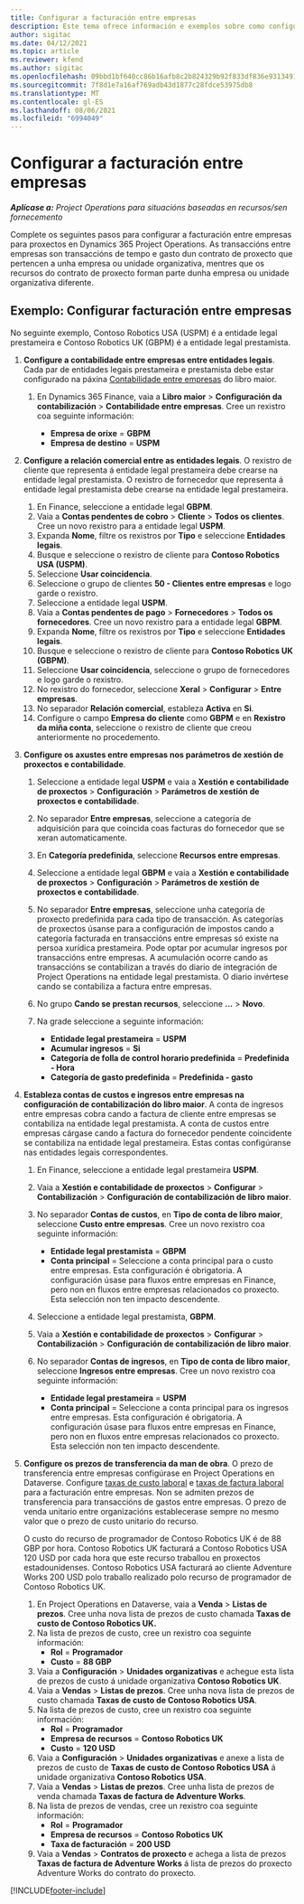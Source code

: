 ```yaml
---
title: Configurar a facturación entre empresas
description: Este tema ofrece información e exemplos sobre como configurar a facturación entre empresas para proxectos.
author: sigitac
ms.date: 04/12/2021
ms.topic: article
ms.reviewer: kfend
ms.author: sigitac
ms.openlocfilehash: 09bbd1bf640cc86b16afb8c2b824329b92f833df836e9313491d57a2f1646440
ms.sourcegitcommit: 7f8d1e7a16af769adb43d1877c28fdce53975db8
ms.translationtype: MT
ms.contentlocale: gl-ES
ms.lasthandoff: 08/06/2021
ms.locfileid: "6994049"
---
```

# <a name="configure-intercompany-invoicing"></a>Configurar a facturación entre empresas

_**Aplícase a:** Project Operations para situacións baseadas en recursos/sen fornecemento_

Complete os seguintes pasos para configurar a facturación entre empresas para proxectos en Dynamics 365 Project Operations. As transaccións entre empresas son transaccións de tempo e gasto dun contrato de proxecto que pertencen a unha empresa ou unidade organizativa, mentres que os recursos do contrato de proxecto forman parte dunha empresa ou unidade organizativa diferente.

## <a name="example-configure-intercompany-invoicing"></a>Exemplo: Configurar facturación entre empresas

No seguinte exemplo, Contoso Robotics USA (USPM) é a entidade legal prestameira e Contoso Robotics UK (GBPM) é a entidade legal prestamista. 

1. **Configure a contabilidade entre empresas entre entidades legais**. Cada par de entidades legais prestameira e prestamista debe estar configurado na páxina [Contabilidade entre empresas](/dynamics365/finance/general-ledger/intercompany-accounting-setup) do libro maior.
    
    1. En Dynamics 365 Finance, vaia a **Libro maior** > **Configuración da contabilización** > **Contabilidade entre empresas**. Cree un rexistro coa seguinte información:

        - **Empresa de orixe** = **GBPM**
        - **Empresa de destino** = **USPM**

2. **Configure a relación comercial entre as entidades legais**. O rexistro de cliente que representa á entidade legal prestameira debe crearse na entidade legal prestamista. O rexistro de fornecedor que representa á entidade legal prestamista debe crearse na entidade legal prestameira.

     1. En Finance, seleccione a entidade legal **GBPM**.
     2. Vaia a **Contas pendentes de cobro** > **Cliente** > **Todos os clientes**. Cree un novo rexistro para a entidade legal **USPM**.
     3. Expanda **Nome**, filtre os rexistros por **Tipo** e seleccione **Entidades legais**. 
     4. Busque e seleccione o rexistro de cliente para **Contoso Robotics USA (USPM)**.
     5. Seleccione **Usar coincidencia**. 
     6. Seleccione o grupo de clientes **50 - Clientes entre empresas** e logo garde o rexistro.
     7. Seleccione a entidade legal **USPM**.
     8. Vaia a **Contas pendentes de pago** > **Fornecedores** > **Todos os fornecedores**. Cree un novo rexistro para a entidade legal **GBPM**.
     9. Expanda **Nome**, filtre os rexistros por **Tipo** e seleccione **Entidades legais**. 
     10. Busque e seleccione o rexistro de cliente para **Contoso Robotics UK (GBPM)**.
     11. Seleccione **Usar coincidencia**, seleccione o grupo de fornecedores e logo garde o rexistro.
     12. No rexistro do fornecedor, seleccione **Xeral** > **Configurar** > **Entre empresas**.
     13. No separador **Relación comercial**, estableza **Activa** en **Si**.
     14. Configure o campo **Empresa do cliente** como **GBPM** e en **Rexistro da miña conta**, seleccione o rexistro de cliente que creou anteriormente no procedemento.

3. **Configure os axustes entre empresas nos parámetros de xestión de proxectos e contabilidade**. 

    1. Seleccione a entidade legal **USPM** e vaia a **Xestión e contabilidade de proxectos** > **Configuración** > **Parámetros de xestión de proxectos e contabilidade**.
    2. No separador **Entre empresas**, seleccione a categoría de adquisición para que coincida coas facturas do fornecedor que se xeran automaticamente.
    3. En **Categoría predefinida**, seleccione **Recursos entre empresas**.
    4. Seleccione a entidade legal **GBPM** e vaia a **Xestión e contabilidade de proxectos** > **Configuración** > **Parámetros de xestión de proxectos e contabilidade**.
    5. No separador **Entre empresas**, seleccione unha categoría de proxecto predefinida para cada tipo de transacción. As categorías de proxectos úsanse para a configuración de impostos cando a categoría facturada en transaccións entre empresas só existe na persoa xurídica prestameira. Pode optar por acumular ingresos por transaccións entre empresas. A acumulación ocorre cando as transaccións se contabilizan a través do diario de integración de Project Operations na entidade legal prestamista. O diario invértese cando se contabiliza a factura entre empresas.
    6. No grupo **Cando se prestan recursos**, seleccione **...** > **Novo**. 
    7. Na grade seleccione a seguinte información:

          - **Entidade legal prestameira** = **USPM**
          - **Acumular ingresos** = **Si**
          - **Categoría de folla de control horario predefinida** = **Predefinida - Hora**
          - **Categoría de gasto predefinida** = **Predefinida - gasto**

4. **Estableza contas de custos e ingresos entre empresas na configuración de contabilización do libro maior**. A conta de ingresos entre empresas cobra cando a factura de cliente entre empresas se contabiliza na entidade legal prestamista. A conta de custos entre empresas cárgase cando a factura do fornecedor pendente coincidente se contabiliza na entidade legal prestameira. Estas contas configúranse nas entidades legais correspondentes. 
      
     1. En Finance, seleccione a entidade legal prestameira **USPM**. 
     2. Vaia a **Xestión e contabilidade de proxectos** > **Configurar** > **Contabilización** > **Configuración de contabilización de libro maior**. 
     3. No separador **Contas de custos**, en **Tipo de conta de libro maior**, seleccione **Custo entre empresas**. Cree un novo rexistro coa seguinte información:
      
        - **Entidade legal prestamista** = **GBPM**
        - **Conta principal** = Seleccione a conta principal para o custo entre empresas. Esta configuración é obrigatoria. A configuración úsase para fluxos entre empresas en Finance, pero non en fluxos entre empresas relacionados co proxecto. Esta selección non ten impacto descendente. 
        
     4. Seleccione a entidade legal prestamista, **GBPM**. 
     5. Vaia a **Xestión e contabilidade de proxectos** > **Configurar** > **Contabilización** > **Configuración de contabilización de libro maior**. 
     6. No separador **Contas de ingresos**, en **Tipo de conta de libro maior**, seleccione **Ingresos entre empresas**. Cree un novo rexistro coa seguinte información:

        - **Entidade legal prestameira** = **USPM**
        - **Conta principal** = Seleccione a conta principal para os ingresos entre empresas. Esta configuración é obrigatoria. A configuración úsase para fluxos entre empresas en Finance, pero non en fluxos entre empresas relacionados co proxecto. Esta selección non ten impacto descendente. 

5. **Configure os prezos de transferencia da man de obra**. O prezo de transferencia entre empresas configúrase en Project Operations en Dataverse. Configure [taxas de custo laboral](../pricing-costing/set-up-labor-cost-rate.md#transfer-pricing-and-costs-for-resources-outside-of-your-division-or-legal-entity) e [taxas de factura laboral](../pricing-costing/set-up-labor-bill-rate.md#transfer-pricing-or-set-up-bill-rates-for-resources-from-other-organizational-units-or-divisions) para a facturación entre empresas. Non se admiten prezos de transferencia para transaccións de gastos entre empresas. O prezo de venda unitario entre organizacións establecerase sempre no mesmo valor que o prezo de custo unitario do recurso.

      O custo do recurso de programador de Contoso Robotics UK é de 88 GBP por hora. Contoso Robotics UK facturará a Contoso Robotics USA 120 USD por cada hora que este recurso traballou en proxectos estadounidenses. Contoso Robotics USA facturará ao cliente Adventure Works 200 USD polo traballo realizado polo recurso de programador de Contoso Robotics UK.

      1. En Project Operations en Dataverse, vaia a **Venda** > **Listas de prezos**. Cree unha nova lista de prezos de custo chamada **Taxas de custo de Contoso Robotics UK.** 
      2. Na lista de prezos de custo, cree un rexistro coa seguinte información:
         - **Rol** = **Programador**
         - **Custo** = **88 GBP**
      3. Vaia a **Configuración** > **Unidades organizativas** e achegue esta lista de prezos de custo á unidade organizativa **Contoso Robotics UK**.
      4. Vaia a **Vendas** > **Listas de prezos**. Cree unha nova lista de prezos de custo chamada **Taxas de custo de Contoso Robotics USA**. 
      5. Na lista de prezos de custo, cree un rexistro coa seguinte información:
          - **Rol** = **Programador**
          - **Empresa de recursos** = **Contoso Robotics UK**
          - **Custo** = **120 USD**
      6. Vaia a **Configuración** > **Unidades organizativas** e anexe a lista de prezos de custo de **Taxas de custo de Contoso Robotics USA** á unidade organizativa **Contoso Robotics USA**.
      7. Vaia a **Vendas** > **Listas de prezos**. Cree unha lista de prezos de venda chamada **Taxas de factura de Adventure Works**. 
      8. Na lista de prezos de vendas, cree un rexistro coa seguinte información:
          - **Rol** = **Programador**
          - **Empresa de recursos** = **Contoso Robotics UK**
          - **Taxa de facturación** = **200 USD**
      9. Vaia a **Vendas** > **Contratos de proxecto** e achega a lista de prezos **Taxas de factura de Adventure Works** á lista de prezos do proxecto Adventure Works do contrato do proxecto.


[!INCLUDE[footer-include](../includes/footer-banner.md)]
